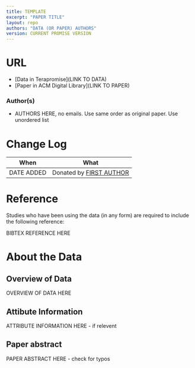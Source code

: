 ```yaml
---
title: TEMPLATE
excerpt: "PAPER TITLE"
layout: repo
authors: "DATA (OR PAPER) AUTHORS"
version: CURRENT PROMISE VERSION
---
```


# URL

* [Data in Terapromise](LINK TO DATA)
* [Paper in ACM Digital Library](LINK TO PAPER)

### Author(s)

* AUTHORS HERE, no emails. Use same order as original paper. Use unordered list

# Change Log

When | What
---- | ----
DATE ADDED | Donated by [FIRST AUTHOR](/repo/people)

# Reference

Studies who have been using the data (in any form) are required to include the following reference:

BIBTEX REFERENCE HERE

# About the Data

## Overview of Data

OVERVIEW OF DATA HERE

## Attibute Information

ATTRIBUTE INFORMATION HERE - if relevent

## Paper abstract

PAPER ABSTRACT HERE - check for typos